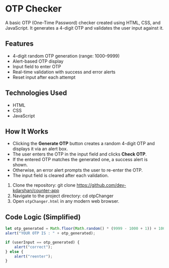 # OTP Checker

A basic OTP (One-Time Password) checker created using HTML, CSS, and JavaScript. It generates a 4-digit OTP and validates the user input against it.

## Features

- 4-digit random OTP generation (range: 1000–9999)
- Alert-based OTP display
- Input field to enter OTP
- Real-time validation with success and error alerts
- Reset input after each attempt

## Technologies Used

- HTML
- CSS
- JavaScript 

## How It Works

- Clicking the **Generate OTP** button creates a random 4-digit OTP and displays it via an alert box.
- The user enters the OTP in the input field and clicks **Check OTP**.
- If the entered OTP matches the generated one, a success alert is shown.
- Otherwise, an error alert prompts the user to re-enter the OTP.
- The input field is cleared after each validation.

1. Clone the repository:
git clone https://github.com/dev-kdarshan/counter-app
2. Navigate to the project directory:
cd otpChanger
3. Open `otpChanger.html` in any modern web browser.

## Code Logic (Simplified)

```js
let otp_generated = Math.floor(Math.random() * (9999 - 1000 + 1)) + 1000;
alert("YOUR OTP IS : " + otp_generated);

if (userInput == otp_generated) {
    alert("correct");
} else {
    alert("reenter");
}
